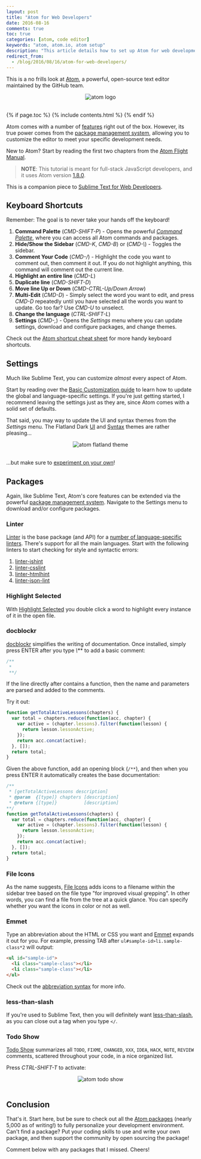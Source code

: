 ```yaml
---
layout: post
title: "Atom for Web Developers"
date: 2016-08-16
comments: true
toc: true
categories: [atom, code editor]
keywords: "atom, atom.io, atom setup"
description: "This article details how to set up Atom for web development."
redirect_from:
  - /blog/2016/08/16/atom-for-web-developers/
---
```


This is a no frills look at [Atom](https://atom.io/), a powerful, open-source text editor maintained by the GitHub team.

<div style="text-align:center;">
  <img src="/assets/img/blog/atom/atom-logo.png" style="max-width: 100%; border:0; box-shadow: none;" alt="atom logo">
</div>

<br>

{% if page.toc %}
{% include contents.html %}
{% endif %}

Atom comes with a number of [features](http://flight-manual.atom.io/using-atom/) right out of the box. However, its true power comes from the [package management system](https://atom.io/packages), allowing you to customize the editor to meet your specific development needs.

New to Atom? Start by reading the first two chapters from the [Atom Flight Manual](http://flight-manual.atom.io/).

> **NOTE**: This tutorial is meant for full-stack JavaScript developers, and it uses Atom version [1.8.0](https://github.com/atom/atom/releases/tag/v1.8.0).

This is a companion piece to [Sublime Text for Web Developers](http://mherman.org/blog/2015/02/05/sublime-text-for-web-developers/#.V5QIBZOAOko).

## Keyboard Shortcuts

Remember: The goal is to never take your hands off the keyboard!

1. **Command Palette** (*CMD-SHIFT-P*) - Opens the powerful *[Command Palette](https://github.com/atom/command-palette)*, where you can access all Atom commands and packages.
1. **Hide/Show the Sidebar** (*CMD-K*, *CMD-B*) or (*CMD-\\*) - Toggles the sidebar.
1. **Comment Your Code** (*CMD-/*) - Highlight the code you want to comment out, then comment it out. If you do not highlight anything, this command will comment out the current line.
1. **Highlight an entire line** (*CMD-L*)
1. **Duplicate line** (*CMD-SHIFT-D*)
1. **Move line Up or Down** (*CMD-CTRL-Up/Down Arrow*)
1. **Multi-Edit** (*CMD-D*) - Simply select the word you want to edit, and press *CMD-D* repeatedly until you have selected all the words you want to update. Go too far? Use *CMD-U* to unselect.
1. **Change the language** (*CTRL-SHIFT-L*)
1. **Settings** (*CMD-,*) - Opens the *Settings* menu where you can update settings, download and configure packages, and change themes.

Check out the [Atom shortcut cheat sheet](https://github.com/mjhea0/atom-keyboard-shortcuts) for more handy keyboard shortcuts.

## Settings

Much like Sublime Text, you can customize *almost* every aspect of Atom.

Start by reading over the [Basic Customization guide](http://flight-manual.atom.io/using-atom/sections/basic-customization/) to learn how to update the global and language-specific settings. If you're just getting started, I recommend leaving the settings just as they are, since Atom comes with a solid set of defaults.

That said, you may way to update the UI and syntax themes from the *Settings* menu. The Flatland Dark [UI](https://atom.io/themes/flatland-dark-ui) and [Syntax](https://atom.io/themes/flatland-dark) themes are rather pleasing...

<div style="text-align:center;">
  <img src="/assets/img/blog/atom/atom-flatland.png" style="max-width: 100%; border:0; box-shadow: none;" alt="atom flatland theme">
</div>

<br>

...but make sure to [experiment on your own](https://atom.io/themes)!

## Packages

Again, like Sublime Text, Atom's core features can be extended via the powerful [package management system](https://atom.io/packages). Navigate to the Settings menu to download and/or configure packages.

### Linter

[Linter](https://atom.io/packages/linter) is the base package (and API) for a [number of language-specific linters](http://atomlinter.github.io/). There's support for all the main languages. Start with the following linters to start checking for style and syntactic errors:

1. [linter-jshint](https://atom.io/packages/linter-jshint)
1. [linter-csslint](https://atom.io/packages/linter-csslint)
1. [linter-htmlhint](https://atom.io/packages/linter-htmlhint)
1. [linter-json-lint](https://atom.io/packages/linter-json-lint)

### Highlight Selected

With [Highlight Selected](https://atom.io/packages/highlight-selected) you double click a word to highlight every instance of it in the open file.

### docblockr

[docblockr](https://atom.io/packages/docblockr) simplifies the writing of documentation. Once installed, simply press ENTER after you type *\\*\** to add a basic comment:

```javascript
/**
 *
 **/
```

If the line directly after contains a function, then the name and parameters are parsed and added to the comments.

Try it out:

```javascript
function getTotalActiveLessons(chapters) {
  var total = chapters.reduce(function(acc, chapter) {
    var active = (chapter.lessons).filter(function(lesson) {
      return lesson.lessonActive;
    });
    return acc.concat(active);
  }, []);
  return total;
}
```

Given the above function, add an opening block (`/**`), and then when you press ENTER it automatically creates the base documentation:

```javascript
/**
 * [getTotalActiveLessons description]
 * @param  {[type]} chapters [description]
 * @return {[type]}          [description]
**/
function getTotalActiveLessons(chapters) {
  var total = chapters.reduce(function(acc, chapter) {
    var active = (chapter.lessons).filter(function(lesson) {
      return lesson.lessonActive;
    });
    return acc.concat(active);
  }, []);
  return total;
}
```

### File Icons

As the name suggests, [File Icons](https://atom.io/packages/file-icons) adds icons to a filename within the sidebar tree based on the file type "for improved visual grepping". In other words, you can find a file from the tree at a quick glance. You can specify whether you want the icons in color or not as well.

### Emmet

Type an abbreviation about the HTML or CSS you want and [Emmet](https://atom.io/packages/emmet) expands it out for you. For example, pressing TAB after `ul#sample-id>li.sample-class*2` will output:

```html
<ul id="sample-id">
  <li class="sample-class"></li>
  <li class="sample-class"></li>
</ul>
```

Check out the [abbreviation syntax](http://docs.emmet.io/abbreviations/syntax/) for more info.

### less-than-slash

If you're used to Sublime Text, then you will definitely want [less-than-slash](https://atom.io/packages/less-than-slash), as you can close out a tag when you type `</`.

### Todo Show

[Todo Show](https://atom.io/packages/todo-show) summarizes all `TODO`, `FIXME`, `CHANGED`, `XXX`, `IDEA`, `HACK`, `NOTE`, `REVIEW` comments, scattered throughout your code, in a nice organized list.

Press *CTRL-SHIFT-T* to activate:

<div style="text-align:center;">
  <img src="/assets/img/blog/atom/atom-todo-show.png" style="max-width: 100%; border:0; box-shadow: none;" alt="atom todo show">
</div>

<br>

## Conclusion

That's it. Start here, but be sure to check out all the [Atom packages](https://atom.io/packages) (nearly 5,000 as of writing!) to fully personalize your development environment. Can't find a package? Put your coding skills to use and write your own package, and then support the community by open sourcing the package!

Comment below with any packages that I missed. Cheers!
